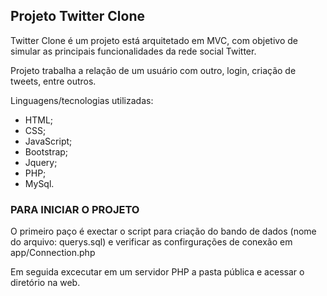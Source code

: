## Projeto Twitter Clone

Twitter Clone é um projeto está arquitetado em MVC, com objetivo de simular as principais funcionalidades da rede social Twitter.

Projeto trabalha a relação de um usuário com outro, login, criação de tweets, entre outros.

Linguagens/tecnologias utilizadas:
- HTML;
- CSS;
- JavaScript;
- Bootstrap;
- Jquery;
- PHP;
- MySql.

### PARA INICIAR O PROJETO

O primeiro paço é exectar o script para criação do bando de dados (nome do arquivo: querys.sql) e verificar as confirgurações de conexão  em app/Connection.php

Em seguida excecutar em um servidor PHP a pasta pública e acessar o diretório na web.
